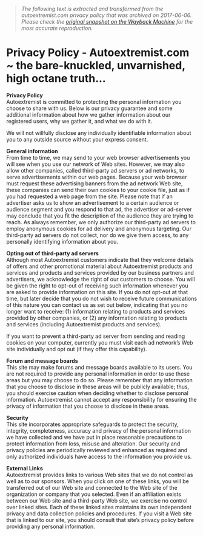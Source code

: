 > *The following text is extracted and transformed from the autoextremist.com privacy policy that was archived on 2017-06-06. Please check the [original snapshot on the Wayback Machine](https://web.archive.org/web/20170606111357id_/http%3A//www.autoextremist.com/privacy-policy) for the most accurate reproduction.*

# Privacy Policy - Autoextremist.com ~ the bare-knuckled, unvarnished, high octane truth...

**Privacy Policy**  
Autoextremist is committed to protecting the personal information you choose to share with us. Below is our privacy guarantee and some additional information about how we gather information about our registered users, why we gather it, and what we do with it.

We will not willfully disclose any individually identifiable information about you to any outside source without your express consent.

 **General information**  
From time to time, we may send to your web browser advertisements you will see when you use our network of Web sites. However, we may also allow other companies, called third-party ad servers or ad networks, to serve advertisements within our web pages. Because your web browser must request these advertising banners from the ad network Web site, these companies can send their own cookies to your cookie file, just as if you had requested a web page from the site. Please note that if an advertiser asks us to show an advertisement to a certain audience or audience segment and you respond to that ad, the advertiser or ad-server may conclude that you fit the description of the audience they are trying to reach. As always remember, we only authorize our third-party ad servers to employ anonymous cookies for ad delivery and anonymous targeting. Our third-party ad servers do not collect, nor do we give them access, to any personally identifying information about you.

 **Opting out of third-party ad servers**  
Although most Autoextremist customers indicate that they welcome details of offers and other promotional material about Autoextremist products and services and products and services provided by our business partners and advertisers, we acknowledge the right of our customers to choose. You will be given the right to opt-out of receiving such information whenever you are asked to provide information on this site. If you do not opt-out at that time, but later decide that you do not wish to receive future communications of this nature you can contact us as set out below, indicating that you no longer want to receive: (1) information relating to products and services provided by other companies, or (2) any information relating to products and services (including Autoextremist products and services).

If you want to prevent a third-party ad server from sending and reading cookies on your computer, currently you must visit each ad network’s Web site individually and opt out (if they offer this capability).

 **Forum and message boards**  
This site may make forums and message boards available to its users. You are not required to provide any personal information in order to use these areas but you may choose to do so. Please remember that any information that you choose to disclose in these areas will be publicly available; thus, you should exercise caution when deciding whether to disclose personal information. Autoextremist cannot accept any responsibility for ensuring the privacy of information that you choose to disclose in these areas.

 **Security**  
This site incorporates appropriate safeguards to protect the security, integrity, completeness, accuracy and privacy of the personal information we have collected and we have put in place reasonable precautions to protect information from loss, misuse and alteration. Our security and privacy policies are periodically reviewed and enhanced as required and only authorized individuals have access to the information you provide us.

 **External Links**  
Autoextremist provides links to various Web sites that we do not control as well as to our sponsors. When you click on one of these links, you will be transferred out of our Web site and connected to the Web site of the organization or company that you selected. Even if an affiliation exists between our Web site and a third-party Web site, we exercise no control over linked sites. Each of these linked sites maintains its own independent privacy and data collection policies and procedures. If you visit a Web site that is linked to our site, you should consult that site’s privacy policy before providing any personal information. 
